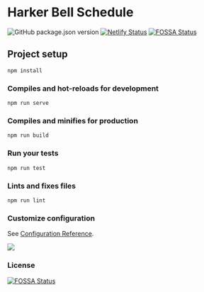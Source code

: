 # Harker Bell Schedule
![GitHub package.json version](https://img.shields.io/github/package-json/v/BowenYin/harker-bell.svg)
[![Netlify Status](https://api.netlify.com/api/v1/badges/af49fbbb-c506-4bc7-a158-ab0ae4e922bf/deploy-status)](https://app.netlify.com/sites/harker-bell/deploys)
[![FOSSA Status](https://app.fossa.io/api/projects/git%2Bgithub.com%2FBowenYin%2Fharker-bell.svg?type=small)](https://app.fossa.io/projects/git%2Bgithub.com%2FBowenYin%2Fharker-bell?ref=badge_shield)

## Project setup
```
npm install
```

### Compiles and hot-reloads for development
```
npm run serve
```

### Compiles and minifies for production
```
npm run build
```

### Run your tests
```
npm run test
```

### Lints and fixes files
```
npm run lint
```

### Customize configuration
See [Configuration Reference](https://cli.vuejs.org/config/).

<a href="https://www.netlify.com">
  <img src="https://www.netlify.com/img/global/badges/netlify-light.svg"/>
</a>

### License
[![FOSSA Status](https://app.fossa.io/api/projects/git%2Bgithub.com%2FBowenYin%2Fharker-bell.svg?type=large)](https://app.fossa.io/projects/git%2Bgithub.com%2FBowenYin%2Fharker-bell?ref=badge_large)
